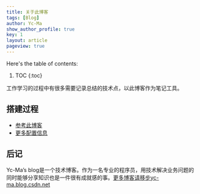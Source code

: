 ```yaml
---
title: 关于此博客
tags: [Blog]
author: Yc-Ma
show_author_profile: true
key: 1
layout: article
pageview: true
---
```


Here's the table of contents:
1. TOC
{:toc}

工作学习的过程中有很多需要记录总结的技术点，以此博客作为笔记工具。

## 搭建过程
- [参考此博客](https://tianqi.name/)
- [更多配置信息](https://tianqi.name/jekyll-TeXt-theme/docs/zh/layouts#page-%E5%B8%83%E5%B1%80)

## 后记
Yc-Ma’s blog是一个技术博客。作为一名专业的程序员，用技术解决业务问题的同时能够分享知识也是一件很有成就感的事。[更多博客请移步yc-ma.blog.csdn.net](https://yc-ma.blog.csdn.net/)


